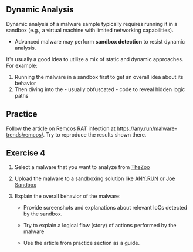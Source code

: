 ## Dynamic Analysis

Dynamic analysis of a malware sample typically requires running it in a sandbox (e.g., a virtual machine with limited networking capabilities).

- Advanced malware may perform **sandbox detection** to resist dynamic analysis.

It's usually a good idea to utilize a mix of static and dynamic approaches. For example:

1. Running the malware in a sandbox first to get an overall idea about its behavior
1. Then diving into the - usually obfuscated - code to reveal hidden logic paths

## Practice

Follow the article on Remcos RAT infection at https://any.run/malware-trends/remcos/. Try to reproduce the results shown there.

## Exercise 4

1. Select a malware that you want to analyze from [TheZoo](https://https//github.com/ytisf/theZoo)

1. Upload the malware to a sandboxing solution like [ANY.RUN](https://any.run) or [Joe Sandbox](https://www.joesandbox.com/)

1. Explain the overall behavior of the malware:

   - Provide screenshots and explanations about relevant IoCs detected by the sandbox.

   - Try to explain a logical flow (story) of actions performed by the malware
   - Use the article from practice section as a guide.


